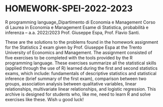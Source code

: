 # HOMEWORK-SPEI-2022-2023
R programming language_Dipartimento di Economia e Management Corso di Laurea in Economia e Management Esame di Statistica, probabilità e inferenza – a.a. 2022/2023 Prof. Giuseppe Espa, Prof. Flavio Santi. 

These are the solutions to the problems found in the homework assignment for the Statistics 2 exam given by Prof. Giuseppe Espa at the Trento University of Economics and Management. The assignment consisted of five exercises to be completed with the tools provided by the R programming language. These exercises summarize all the statistical skills (applied through the use of R) learned during the first and second statistics exams, which include: fundamentals of descriptive statistics and statistical inference (brief summary of the first exam), comparison between two groups, association analysis between qualitative variables, linear relationships, multivariate linear relationships, and logistic regression. 
This archive is designed for students who, like me, need to learn R and solve exercises like these. Wish u good luck!
